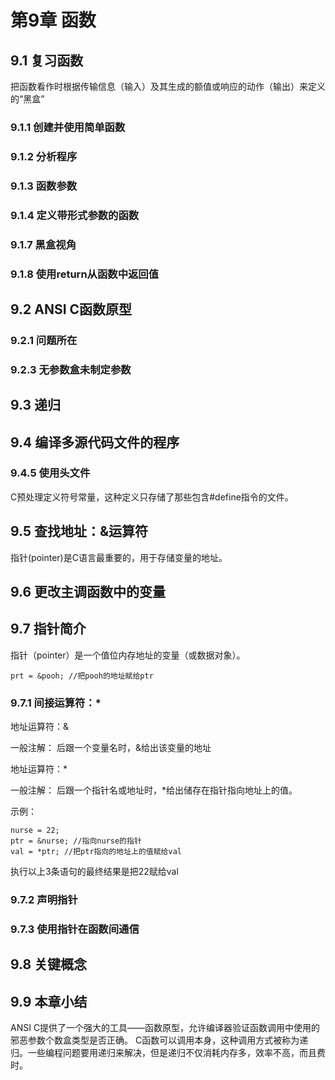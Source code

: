 # 第9章 函数 #
## 9.1 复习函数 ##
把函数看作时根据传输信息（输入）及其生成的额值或响应的动作（输出）来定义的“黑盒”
### 9.1.1 创建并使用简单函数 ###

### 9.1.2 分析程序 ###

### 9.1.3 函数参数 ###

### 9.1.4 定义带形式参数的函数 ###

### 9.1.7 黑盒视角 ###

### 9.1.8 使用return从函数中返回值 ###

## 9.2 ANSI C函数原型 ##

### 9.2.1 问题所在 ###

### 9.2.3 无参数盒未制定参数 ###

## 9.3 递归 ##

## 9.4 编译多源代码文件的程序 ##

### 9.4.5 使用头文件 ###
C预处理定义符号常量，这种定义只存储了那些包含#define指令的文件。

## 9.5 查找地址：&运算符 ##
指针(pointer)是C语言最重要的，用于存储变量的地址。

## 9.6 更改主调函数中的变量 ##

## 9.7 指针简介 ##
指针（pointer）是一个值位内存地址的变量（或数据对象）。

	prt = &pooh; //把pooh的地址赋给ptr


### 9.7.1 间接运算符：* ###
地址运算符：&

一般注解：
后跟一个变量名时，&给出该变量的地址

地址运算符：*

一般注解：
后跟一个指针名或地址时，*给出储存在指针指向地址上的值。

示例：

	nurse = 22;
	ptr = &nurse; //指向nurse的指针
	val = *ptr; //把ptr指向的地址上的值赋给val
执行以上3条语句的最终结果是把22赋给val

### 9.7.2 声明指针 ###


### 9.7.3 使用指针在函数间通信 ###


## 9.8 关键概念 ##


## 9.9 本章小结 ##
ANSI C提供了一个强大的工具——函数原型，允许编译器验证函数调用中使用的邪恶参数个数盒类型是否正确。
C函数可以调用本身，这种调用方式被称为递归。一些编程问题要用递归来解决，但是递归不仅消耗内存多，效率不高，而且费时。
